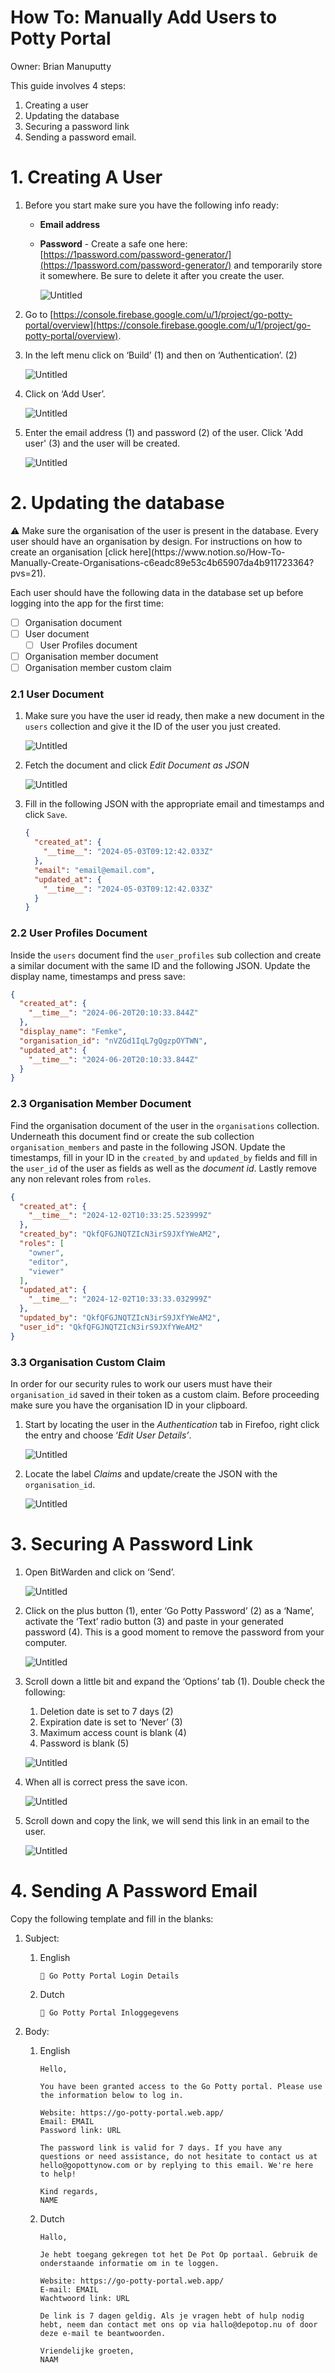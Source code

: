 # How To: Manually Add Users to Potty Portal

Owner: Brian Manuputty

This guide involves 4 steps:

1. Creating a user
2. Updating the database
3. Securing a password link
4. Sending a password email.

# 1. Creating A User

1. Before you start make sure you have the following info ready:
    - **Email address**
    - **Password** - Create a safe one here: [https://1password.com/password-generator/](https://1password.com/password-generator/) and temporarily store it somewhere. Be sure to delete it after you create the user.
        
        ![Untitled](How%20To%20Manually%20Add%20Users%20to%20Potty%20Portal%20ff19feb3f0054e15b5790ee01937a8f8/Untitled.png)
        
2. Go to [https://console.firebase.google.com/u/1/project/go-potty-portal/overview](https://console.firebase.google.com/u/1/project/go-potty-portal/overview).
3. In the left menu click on ‘Build’ (1) and then on ‘Authentication’. (2)
    
    ![Untitled](How%20To%20Manually%20Add%20Users%20to%20Potty%20Portal%20ff19feb3f0054e15b5790ee01937a8f8/Untitled%201.png)
    
4. Click on ‘Add User’.
    
    ![Untitled](How%20To%20Manually%20Add%20Users%20to%20Potty%20Portal%20ff19feb3f0054e15b5790ee01937a8f8/Untitled%202.png)
    
5. Enter the email address (1) and password (2) of the user. Click 'Add user' (3) and the user will be created.
    
    ![Untitled](How%20To%20Manually%20Add%20Users%20to%20Potty%20Portal%20ff19feb3f0054e15b5790ee01937a8f8/Untitled%203.png)
    

# 2. Updating the database

<aside>
⚠️ Make sure the organisation of the user is present in the database. Every user should have an organisation by design. For instructions on how to create an organisation [click here](https://www.notion.so/How-To-Manually-Create-Organisations-c6eadc89e53c4b65907da4b911723364?pvs=21).

</aside>

Each user should have the following data in the database set up before logging into the app for the first time:

- [ ]  Organisation document
- [ ]  User document
    - [ ]  User Profiles document
- [ ]  Organisation member document
- [ ]  Organisation member custom claim

### 2.1 User Document

1. Make sure you have the user id ready, then make a new document in the `users` collection and give it the ID of the user you just created.
    
    ![Untitled](How%20To%20Manually%20Add%20Users%20to%20Potty%20Portal%20ff19feb3f0054e15b5790ee01937a8f8/Untitled%204.png)
    
2. Fetch the document and click *Edit Document as JSON*
    
    ![Untitled](How%20To%20Manually%20Add%20Users%20to%20Potty%20Portal%20ff19feb3f0054e15b5790ee01937a8f8/Untitled%205.png)
    
3. Fill in the following JSON with the appropriate email and timestamps and click `Save`.
    
    ```json
    {
      "created_at": {
        "__time__": "2024-05-03T09:12:42.033Z"
      },
      "email": "email@email.com",
      "updated_at": {
        "__time__": "2024-05-03T09:12:42.033Z"
      }
    }
    ```
    

### 2.2 User Profiles Document

Inside the `users` document find the `user_profiles` sub collection and create a similar document with the same ID and the following JSON. Update the display name, timestamps and press save:

```json
{
  "created_at": {
    "__time__": "2024-06-20T20:10:33.844Z"
  },
  "display_name": "Femke",
  "organisation_id": "nVZGd1IqL7gQgzpOYTWN",
  "updated_at": {
    "__time__": "2024-06-20T20:10:33.844Z"
  }
}
```

### 2.3 Organisation Member Document

Find the organisation document of the user in the `organisations` collection. Underneath this document find or create the sub collection `organisation_members` and paste in the following JSON. Update the timestamps, fill in your ID in the `created_by` and `updated_by` fields and fill in the `user_id` of the user as fields as well as the *document id*. Lastly remove any non relevant roles from `roles`.

```json
{
  "created_at": {
    "__time__": "2024-12-02T10:33:25.523999Z"
  },
  "created_by": "QkfQFGJNQTZIcN3irS9JXfYWeAM2",
  "roles": [
    "owner",
    "editor",
    "viewer"
  ],
  "updated_at": {
    "__time__": "2024-12-02T10:33:33.032999Z"
  },
  "updated_by": "QkfQFGJNQTZIcN3irS9JXfYWeAM2",
  "user_id": "QkfQFGJNQTZIcN3irS9JXfYWeAM2"
}
```

### 3.3 Organisation Custom Claim

In order for our security rules to work our users must have their `organisation_id` saved in their token as a custom claim. Before proceeding make sure you have the organisation ID in your clipboard.

1. Start by locating the user in the *Authentication* tab in Firefoo, right click the entry and choose ‘*Edit User Details’*.
    
    ![Untitled](How%20To%20Manually%20Add%20Users%20to%20Potty%20Portal%20ff19feb3f0054e15b5790ee01937a8f8/Untitled%206.png)
    
2. Locate the label *Claims* and update/create the JSON with the `organisation_id`.
    
    ![Untitled](How%20To%20Manually%20Add%20Users%20to%20Potty%20Portal%20ff19feb3f0054e15b5790ee01937a8f8/Untitled%207.png)
    

# 3. Securing A Password Link

1. Open BitWarden and click on ‘Send’.
    
    ![Untitled](How%20To%20Manually%20Add%20Users%20to%20Potty%20Portal%20ff19feb3f0054e15b5790ee01937a8f8/Untitled%208.png)
    
2. Click on the plus button (1), enter ‘Go Potty Password’ (2) as a ‘Name’, activate the ‘Text’ radio button (3) and paste in your generated password (4). This is a good moment to remove the password from your computer. 
    
    ![Untitled](How%20To%20Manually%20Add%20Users%20to%20Potty%20Portal%20ff19feb3f0054e15b5790ee01937a8f8/Untitled%209.png)
    
3. Scroll down a little bit and expand the ‘Options’ tab (1). Double check the following:
    1. Deletion date is set to 7 days (2)
    2. Expiration date is set to ‘Never’ (3)
    3. Maximum access count is blank (4)
    4. Password is blank (5)
    
    ![Untitled](How%20To%20Manually%20Add%20Users%20to%20Potty%20Portal%20ff19feb3f0054e15b5790ee01937a8f8/Untitled%2010.png)
    
4. When all is correct press the save icon.
    
    ![Untitled](How%20To%20Manually%20Add%20Users%20to%20Potty%20Portal%20ff19feb3f0054e15b5790ee01937a8f8/Untitled%2011.png)
    
5. Scroll down and copy the link, we will send this link in an email to the user.
    
    ![Untitled](How%20To%20Manually%20Add%20Users%20to%20Potty%20Portal%20ff19feb3f0054e15b5790ee01937a8f8/Untitled%2012.png)
    

# 4. Sending A Password Email

Copy the following template and fill in the blanks:

1. Subject:
    1. English
        
        ```
        🚽 Go Potty Portal Login Details
        ```
        
    2. Dutch
        
        ```
        🚽 Go Potty Portal Inloggegevens
        ```
        
2. Body:
    1. English
        
        ```
        Hello,
        
        You have been granted access to the Go Potty portal. Please use the information below to log in.
        
        Website: https://go-potty-portal.web.app/
        Email: EMAIL
        Password link: URL
        
        The password link is valid for 7 days. If you have any questions or need assistance, do not hesitate to contact us at hello@gopottynow.com or by replying to this email. We're here to help!
        
        Kind regards,
        NAME
        ```
        
    2. Dutch
        
        ```
        Hallo,
        
        Je hebt toegang gekregen tot het De Pot Op portaal. Gebruik de onderstaande informatie om in te loggen.
        
        Website: https://go-potty-portal.web.app/
        E-mail: EMAIL
        Wachtwoord link: URL
        
        De link is 7 dagen geldig. Als je vragen hebt of hulp nodig hebt, neem dan contact met ons op via hallo@depotop.nu of door deze e-mail te beantwoorden.
        
        Vriendelijke groeten,
        NAAM
        ```
